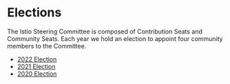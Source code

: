 # Elections

The Istio Steering Committee is composed of Contribution Seats and Community Seats. Each year we hold an election to appoint four community members to the Committee.

* [2022 Election](./2022)
* [2021 Election](./2021)
* [2020 Election](./2020)
